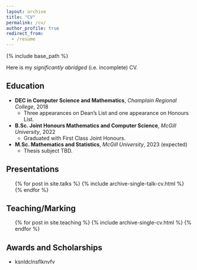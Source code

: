 ```yaml
---
layout: archive
title: "CV"
permalink: /cv/
author_profile: true
redirect_from:
  - /resume
---
```


{% include base_path %}

Here is my *significantly abridged* (i.e. incomplete) CV.


## Education
* **DEC in Computer Science and Mathematics**, *Champlain Regional College*, 2018
  * Three appearances on Dean’s List and one appearance on Honours List.
* **B.Sc. Joint Honours Mathematics and Computer Science**, *McGill University*, 2022
  * Graduated with First Class Joint Honours.
* **M.Sc. Mathematics and Statistics**, *McGill University*, 2023 (expected)
  * Thesis subject TBD.


<!--
## Publications
  <ul>{% for post in site.publications %}
    {% include archive-single-cv.html %}
  {% endfor %}</ul>
-->

  
## Presentations
  <ul>{% for post in site.talks %}
    {% include archive-single-talk-cv.html %}
  {% endfor %}</ul>
  
## Teaching/Marking
  <ul>{% for post in site.teaching %}
    {% include archive-single-cv.html %}
  {% endfor %}</ul>

## Awards and Scholarships
* ksnldclnsflknvfv


